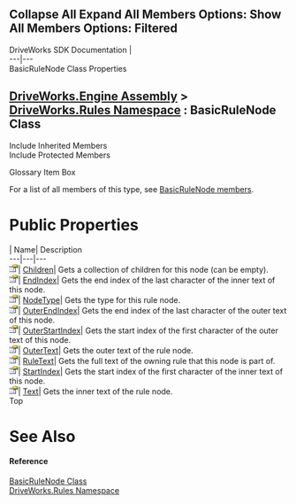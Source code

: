 Collapse All Expand All Members Options: Show All  Members Options: Filtered   
---  
DriveWorks SDK Documentation  |   
---|---  
BasicRuleNode Class Properties   
  
[DriveWorks.Engine Assembly](topic2156.md) > [DriveWorks.Rules Namespace](topic10510.md) : BasicRuleNode Class  
---  
  
Include Inherited Members    
Include Protected Members    


Glossary Item Box

For a list of all members of this type, see [BasicRuleNode members](topic10559.md).

# Public Properties

| Name| Description  
---|---|---  
![Public Property](dotnetimages/publicProperty.gif)| [Children](topic10565.md)| Gets a collection of children for this node (can be empty).   
![Public Property](dotnetimages/publicProperty.gif)| [EndIndex](topic10566.md)| Gets the end index of the last character of the inner text of this node.   
![Public Property](dotnetimages/publicProperty.gif)| [NodeType](topic10567.md)| Gets the type for this rule node.   
![Public Property](dotnetimages/publicProperty.gif)| [OuterEndIndex](topic10568.md)| Gets the end index of the last character of the outer text of this node.   
![Public Property](dotnetimages/publicProperty.gif)| [OuterStartIndex](topic10569.md)| Gets the start index of the first character of the outer text of this node.   
![Public Property](dotnetimages/publicProperty.gif)| [OuterText](topic10570.md)| Gets the outer text of the rule node.   
![Public Property](dotnetimages/publicProperty.gif)| [RuleText](topic10571.md)| Gets the full text of the owning rule that this node is part of.   
![Public Property](dotnetimages/publicProperty.gif)| [StartIndex](topic10572.md)| Gets the start index of the first character of the inner text of this node.   
![Public Property](dotnetimages/publicProperty.gif)| [Text](topic10573.md)| Gets the inner text of the rule node.   
Top

# See Also

#### Reference

[BasicRuleNode Class](topic10558.md)   
[DriveWorks.Rules Namespace](topic10510.md)


